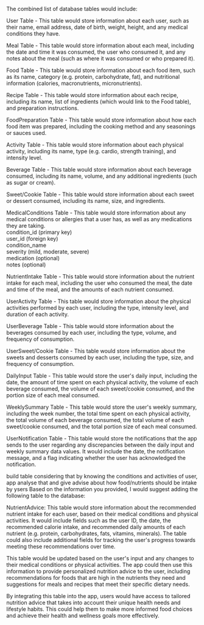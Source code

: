 The combined list of database tables would include:  

User Table - This table would store information about each user, such as their name, email address, date of birth, weight, height, and any medical conditions they have.  

Meal Table - This table would store information about each meal, including the date and time it was consumed, the user who consumed it, and any notes about the meal (such as where it was consumed or who prepared it).  

Food Table - This table would store information about each food item, such as its name, category (e.g. protein, carbohydrate, fat), and nutritional information (calories, macronutrients, micronutrients).  

Recipe Table - This table would store information about each recipe, including its name, list of ingredients (which would link to the Food table), and preparation instructions.  

FoodPreparation Table - This table would store information about how each food item was prepared, including the cooking method and any seasonings or sauces used.  

Activity Table - This table would store information about each physical activity, including its name, type (e.g. cardio, strength training), and intensity level.  

Beverage Table - This table would store information about each beverage consumed, including its name, volume, and any additional ingredients (such as sugar or cream).  
  
Sweet/Cookie Table - This table would store information about each sweet or dessert consumed, including its name, size, and ingredients.  

MedicalConditions Table - This table would store information about any medical conditions or allergies that a user has, as well as any medications they are taking.   
condition_id (primary key)  
user_id (foreign key)  
condition_name  
severity (mild, moderate, severe)  
medication (optional)  
notes (optional)  
  
NutrientIntake Table - This table would store information about the nutrient intake for each meal, including the user who consumed the meal, the date and time of the meal, and the amounts of each nutrient consumed.  

UserActivity Table - This table would store information about the physical activities performed by each user, including the type, intensity level, and duration of each activity.  

UserBeverage Table - This table would store information about the beverages consumed by each user, including the type, volume, and frequency of consumption.  

UserSweet/Cookie Table - This table would store information about the sweets and desserts consumed by each user, including the type, size, and frequency of consumption.  

DailyInput Table - This table would store the user's daily input, including the date, the amount of time spent on each physical activity, the volume of each beverage consumed, the volume of each sweet/cookie consumed, and the portion size of each meal consumed.  

WeeklySummary Table - This table would store the user's weekly summary, including the week number, the total time spent on each physical activity, the total volume of each beverage consumed, the total volume of each sweet/cookie consumed, and the total portion size of each meal consumed.  

UserNotification Table - This table would store the notifications that the app sends to the user regarding any discrepancies between the daily input and weekly summary data values. It would include the date, the notification message, and a flag indicating whether the user has acknowledged the notification.    
  
build table considering that by knowing the conditions and activities of user, app analyse that and give advise about how food/nutrients should be intake by ysers
Based on the information you provided, I would suggest adding the following table to the database:  

NutrientAdvice: This table would store information about the recommended nutrient intake for each user, based on their medical conditions and physical activities. It would include fields such as the user ID, the date, the recommended calorie intake, and recommended daily amounts of each nutrient (e.g. protein, carbohydrates, fats, vitamins, minerals). The table could also include additional fields for tracking the user's progress towards meeting these recommendations over time.  

This table would be updated based on the user's input and any changes to their medical conditions or physical activities. The app could then use this information to provide personalized nutrition advice to the user, including recommendations for foods that are high in the nutrients they need and suggestions for meals and recipes that meet their specific dietary needs.  

By integrating this table into the app, users would have access to tailored nutrition advice that takes into account their unique health needs and lifestyle habits. This could help them to make more informed food choices and achieve their health and wellness goals more effectively.    
